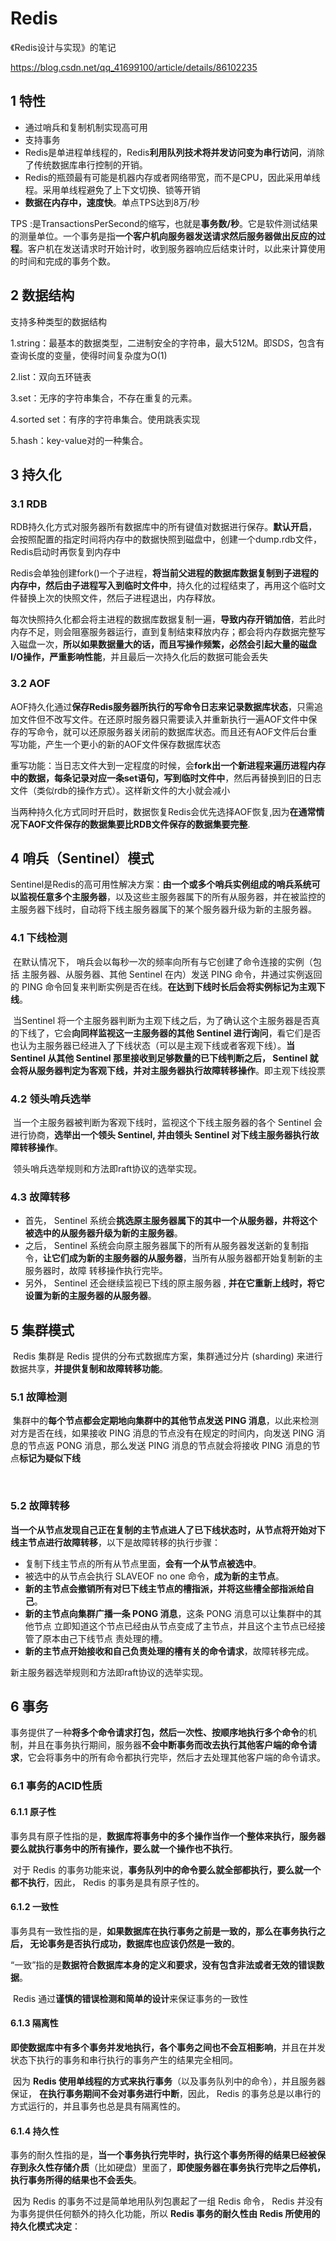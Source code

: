 # Redis

《Redis设计与实现》的笔记

https://blog.csdn.net/qq_41699100/article/details/86102235

## 1 特性

- 通过哨兵和复制机制实现高可用
- 支持事务
- Redis是单进程单线程的，Redis**利用队列技术将并发访问变为串行访问**，消除了传统数据库串行控制的开销。
- Redis的瓶颈最有可能是机器内存或者网络带宽，而不是CPU，因此采用单线程。采用单线程避免了上下文切换、锁等开销
- **数据在内存中，速度快**。单点TPS达到8万/秒

TPS :是TransactionsPerSecond的缩写，也就是**事务数/秒**。它是软件测试结果的测量单位。一个事务是指**一个客户机向服务器发送请求然后服务器做出反应的过程**。客户机在发送请求时开始计时，收到服务器响应后结束计时，以此来计算使用的时间和完成的事务个数。



## 2 数据结构

支持多种类型的数据结构

1.string：最基本的数据类型，二进制安全的字符串，最大512M。即SDS，包含有查询长度的变量，使得时间复杂度为O(1)

2.list：双向五环链表

3.set：无序的字符串集合，不存在重复的元素。

4.sorted set：有序的字符串集合。使用跳表实现

5.hash：key-value对的一种集合。



## 3 持久化

### 3.1 RDB

​		RDB持久化方式对服务器所有数据库中的所有键值对数据进行保存。**默认开启**，会按照配置的指定时间将内存中的数据快照到磁盘中，创建一个dump.rdb文件，Redis启动时再恢复到内存中

​		Redis会单独创建fork()一个子进程，**将当前父进程的数据库数据复制到子进程的内存中，然后由子进程写入到临时文件中**，持久化的过程结束了，再用这个临时文件替换上次的快照文件，然后子进程退出，内存释放。

​		每次快照持久化都会将主进程的数据库数据复制一遍，**导致内存开销加倍**，若此时内存不足，则会阻塞服务器运行，直到复制结束释放内存；都会将内存数据完整写入磁盘一次，**所以如果数据量大的话，而且写操作频繁，必然会引起大量的磁盘I/O操作，严重影响性能**，并且最后一次持久化后的数据可能会丢失



### 3.2 AOF

​		AOF持久化通过**保存Redis服务器所执行的写命令日志来记录数据库状态**，只需追加文件但不改写文件。在还原时服务器只需要读入并重新执行一遍AOF文件中保存的写命令，就可以还原服务器关闭前的数据库状态。而且还有AOF文件后台重写功能，产生一个更小的新的AOF文件保存数据库状态

​		重写功能：当日志文件大到一定程度的时候，会**fork出一个新进程来遍历进程内存中的数据，每条记录对应一条set语句，写到临时文件中**，然后再替换到旧的日志文件（类似rdb的操作方式）。这样新文件的大小就会减小



当两种持久化方式同时开启时，数据恢复Redis会优先选择AOF恢复,因为**在通常情况下AOF文件保存的数据集要比RDB文件保存的数据集要完整**.



## 4 哨兵（Sentinel）模式

​		Sentinel是Redis的高可用性解决方案：**由一个或多个哨兵实例组成的哨兵系统可以监视任意多个主服务器**，以及这些主服务器属下的所有从服务器，并在被监控的主服务器下线时，自动将下线主服务器属下的某个服务器升级为新的主服务器。

### 4.1 下线检测

​		在默认情况下， 哨兵会以每秒一次的频率向所有与它创建了命令连接的实例（包括 主服务器、从服务器、其他 Sentinel 在内）发送 PING 命令，井通过实例返回的 PING 命令回复来判断实例是否在线。**在达到下线时长后会将实例标记为主观下线**。

​		当Sentinel 将一个主服务器判断为主观下线之后，为了确认这个主服务器是否真的下线了，它会**向同样监视这一主服务器的其他 Sentinel 进行询问**，看它们是否也认为主服务器已经进入了下线状态（可以是主观下线或者客观下线）。**当 Sentinel 从其他 Sentinel 那里接收到足够数量的已下线判断之后， Sentinel 就会将从服务器判定为客观下线，并对主服务器执行故障转移操作**。即主观下线投票



### 4.2 领头哨兵选举

​		当一个主服务器被判断为客观下线时，监视这个下线主服务器的各个 Sentinel 会进行协商，**选举出一个领头 Sentinel, 并由领头 Sentinel 对下线主服务器执行故障转移操作**。

​		领头哨兵选举规则和方法即raft协议的选举实现。



### 4.3 故障转移

- 首先， Sentinel 系统会**挑选原主服务器属下的其中一个从服务器，井将这个被选中的从服务器升级为新的主服务器**。
- 之后， Sentinel 系统会向原主服务器属下的所有从服务器发送新的复制指令，**让它们成为新的主服务器的从服务器**，当所有从服务器都开始复制新的主服务器时，故障 转移操作执行完毕。
- 另外， Sentinel 还会继续监视已下线的原主服务器 , **并在它重新上线时，将它设置为新的主服务器的从服务器**。



## 5 集群模式

​		Redis 集群是 Redis 提供的分布式数据库方案，集群通过分片 (sharding) 来进行数据共享，**并提供复制和故障转移功能**。

### 5.1 故障检测

​		集群中的**每个节点都会定期地向集群中的其他节点发送 PING 消息**，以此来检测对方是否在线，如果接收 PING 消息的节点没有在规定的时间内，向发送 PING 消息的节点返 PONG 消息，那么发送 PING 消息的节点就会将接收 PING 消息的节点**标记为疑似下线**

​		

### 5.2 故障转移

​		**当一个从节点发现自己正在复制的主节点进人了已下线状态时，从节点将开始对下线主节点进行故障转移**，以下是故障转移的执行步骤：

- 复制下线主节点的所有从节点里面，**会有一个从节点被选中**。
- 被选中的从节点会执行 SLAVEOF no one 命令，**成为新的主节点**。
- **新的主节点会撤销所有对巳下线主节点的槽指派，并将这些槽全部指派给自己**。
- **新的主节点向集群广播一条 PONG 消息**，这条 PONG 消息可以让集群中的其他节点 立即知道这个节点已经由从节点变成了主节点，并且这个主节点已经接管了原本由己下线节点 责处理的槽。
- **新的主节点开始接收和自己负责处理的槽有关的命令请求**，故障转移完成。

新主服务器选举规则和方法即raft协议的选举实现。



## 6 事务

​		事务提供了一种**将多个命令请求打包，然后一次性、按顺序地执行多个命令**的机制，并且在事务执行期间，服务器**不会中断事务而改去执行其他客户端的命令请求**，它会将事务中的所有命令都执行完毕，然后才去处理其他客户端的命令请求。

### 6.1 事务的ACID性质

#### 6.1.1 原子性

​		事务具有原子性指的是，**数据库将事务中的多个操作当作一个整体来执行，服务器要么就执行事务中的所有操作，要么就一个操作也不执行**。

​		对于 Redis 的事务功能来说，**事务队列中的命令要么就全部都执行，要么就一个都不执行**，因此， Redis 的事务是具有原子性的。



#### 6.1.2  一致性

​		事务具有一致性指的是，**如果数据库在执行事务之前是一致的，那么在事务执行之后， 无论事务是否执行成功，数据库也应该仍然是一致的**。

​		“一致”指的是**数据符合数据库本身的定义和要求，没有包含非法或者无效的错误数据**。

​		Redis 通过**谨慎的错误检测和简单的设计**来保证事务的一致性



#### 6.1.3 隔离性

​		**即使数据库中有多个事务并发地执行，各个事务之间也不会互相影响**，并且在并发状态下执行的事务和串行执行的事务产生的结果完全相同。

​		因为 **Redis 使用单线程的方式来执行事务**（以及事务队列中的命令），并且服务器保证， **在执行事务期间不会对事务进行中断**，因此， Redis 的事务总是以串行的方式运行的，并且事务也总是具有隔离性的。



#### 6.1.4 持久性

​		事务的耐久性指的是，**当一个事务执行完毕时，执行这个事务所得的结果巳经被保存到永久性存储介质**（比如硬盘）里面了，**即使服务器在事务执行完毕之后停机，执行事务所得的结果也不会丢失**。

​		因为 Redis 的事务不过是简单地用队列包裹起了一组 Redis 命令， Redis 并没有为事务提供任何额外的持久化功能，所以 **Redis 事务的耐久性由 Redis 所使用的持久化模式决定**：